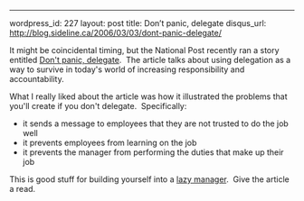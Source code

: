 --- 
wordpress_id: 227
layout: post
title: Don&#8217;t panic, delegate
disqus_url: http://blog.sideline.ca/2006/03/03/dont-panic-delegate/

<p>It might be coincidental timing, but the National Post recently ran a story entitled <a href="http://www.canada.com/nationalpost/news/story.html'id=657c85ca-a8dc-4e18-98e6-1461f556e927">Don't panic, delegate</a>.  The article talks about using delegation as a way to survive in today's world of increasing responsibility and accountability.</p>
<p>What I really liked about the article was how it illustrated the problems that you'll create if you don't delegate.  Specifically:</p>
<ul>
<li>it sends a message to employees that they are not trusted to do the job well</li>
<li>it prevents employees from learning on the job</li>
<li>it prevents the manager from performing the duties that make up their job</li></ul>
<p>This is good stuff for building yourself into a <a href="http://www.sideline.ca/2006/03/02/sure-youre-lazy-and-dumb-but-what-about-incompetent-and-forgetful">lazy manager</a>.  Give the article a read.</p>
